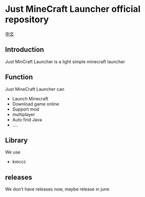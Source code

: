# Just MineCraft Launcher official repository
[中文](README_CN.md)
## Introduction
Just MinCraft Launcher is a light simple minecraft launcher
## Function
Just MineCraft Launcher can
+ Launch Minecraft
+ Download game online
+ Support mod
+ multiplayer
+ Auto find Java
+ ....
## Library
We use
+ kmccc
## releases
We don't have releases now,
maybe release in june

